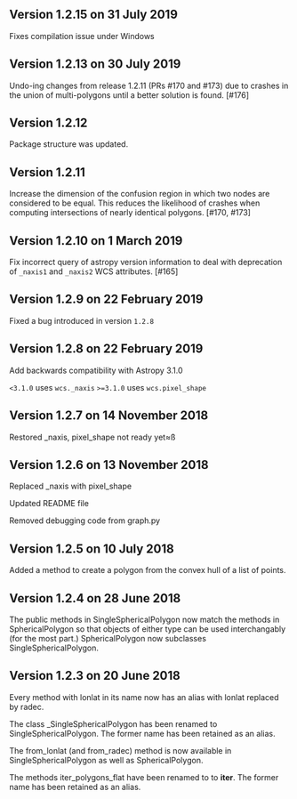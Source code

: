 ## Version 1.2.15 on 31 July 2019

Fixes compilation issue under Windows

## Version 1.2.13 on 30 July 2019

Undo-ing changes from release 1.2.11 (PRs #170 and #173) due to crashes in the
union of multi-polygons until a better solution is found. [#176]

## Version 1.2.12

Package structure was updated.


## Version 1.2.11

Increase the dimension of the confusion region in which two nodes are
considered to be equal. This reduces the likelihood of crashes when
computing intersections of nearly identical polygons. [#170, #173]


## Version 1.2.10 on 1 March 2019

Fix incorrect query of astropy version information to deal with
deprecation of ``_naxis1`` and ``_naxis2`` WCS attributes. [#165]


## Version 1.2.9 on 22 February 2019

Fixed a bug introduced in version ``1.2.8``


## Version 1.2.8 on 22 February 2019

Add backwards compatibility with Astropy 3.1.0

`<3.1.0` uses `wcs._naxis`
`>=3.1.0` uses `wcs.pixel_shape`


## Version 1.2.7 on 14 November 2018

Restored _naxis, pixel_shape not ready yet≈ß


## Version 1.2.6 on 13 November 2018

Replaced _naxis with pixel_shape

Updated README file

Removed debugging code from graph.py

## Version 1.2.5 on 10 July 2018

Added a method to create a polygon from the convex hull of a list
of points.

## Version 1.2.4 on 28 June 2018

The public methods in SingleSphericalPolygon now match the methods in
SphericalPolygon so that objects of either type can be used
interchangably (for the most part.) SphericalPolygon now subclasses
SingleSphericalPolygon.

## Version 1.2.3 on 20 June 2018

Every method with lonlat in its name now has an alias with lonlat
replaced by radec.

The class _SingleSphericalPolygon has been renamed to
SingleSphericalPolygon. The former name has been retained as an alias.

The from_lonlat (and from_radec) method is now available in
SingleSphericalPolygon as well as SphericalPolygon.

The methods iter_polygons_flat have been renamed to to __iter__. The
former name has been retained as an alias.
